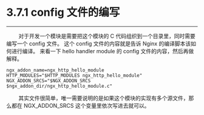 # 3.7.1 config 文件的编写
***

&emsp;&emsp;
对于开发一个模块是需要把这个模块的 C 代码组织到一个目录里，同时需要编写一个 config 文件。
这个 config 文件的内容就是告诉 Nginx 的编译脚本该如何进行编译。
来看一下 hello handler module 的 config 文件的内容，然后再做解释。

    ngx_addon_name=ngx_http_hello_module
    HTTP_MODULES="$HTTP_MODULES ngx_http_hello_module"
    NGX_ADDON_SRCS="$NGX_ADDON_SRCS $ngx_addon_dir/ngx_http_hello_module.c"

&emsp;&emsp;
其实文件很简单，唯一需要说明的是如果这个模块的实现有多个源文件，那么都在 NGX\_ADDON\_SRCS 这个变量里依次写进去就可以。
